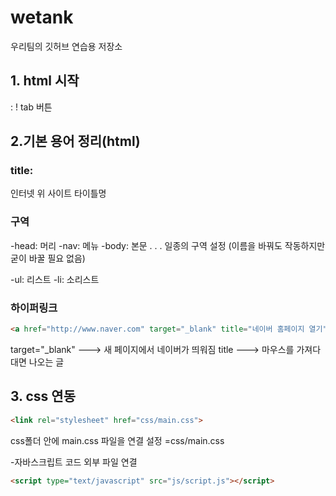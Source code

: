 # wetank
우리팀의 깃허브 연습용 저장소

## 1. html 시작
: ! tab 버튼

## 2.기본 용어 정리(html)

### title:
 인터넷 위 사이트 타이틀명 
<title>중원 연습소</title>

### 구역
-head: 머리
-nav: 메뉴
-body: 본문
.
.
.
일종의 구역 설정
(이름을 바꿔도 작동하지만 굳이 바꿀 필요 없음)

-ul: 리스트
-li: 소리스트

### 하이퍼링크
```html
<a href="http://www.naver.com" target="_blank" title="네이버 홈페이지 열기">네이버</a>
```
target="_blank"   ---> 새 페이지에서 네이버가 띄워짐
title             ---> 마우스를 가져다 대면 나오는 글




## 3. css 연동 
```html
<link rel="stylesheet" href="css/main.css">
```
css폴더 안에 main.css 파일을 연결 설정
=css/main.css

-자바스크립트 코드 외부 파일 연결
```html
<script type="text/javascript" src="js/script.js"></script>
```